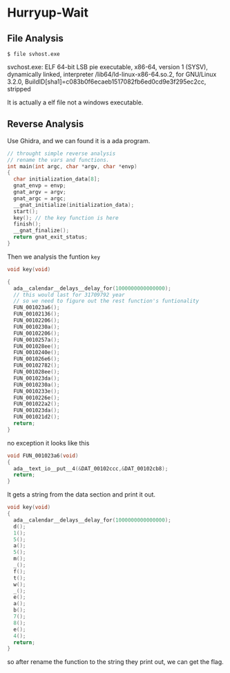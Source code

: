 # Hurryup-Wait

## File Analysis

```shell
$ file svhost.exe
```

svchost.exe: ELF 64-bit LSB pie executable, x86-64, version 1 (SYSV), dynamically linked, interpreter /lib64/ld-linux-x86-64.so.2, for GNU/Linux 3.2.0, BuildID[sha1]=c083b0f6ecaeb1517082fb6ed0cd9e3f295ec2cc, stripped

It is actually a elf file not a windows executable.

## Reverse Analysis

Use Ghidra, and we can found it is a ada program.

```c
// throught simple reverse analysis
// rename the vars and functions.
int main(int argc, char *argv, char *envp)
{
  char initialization_data[8];
  gnat_envp = envp;
  gnat_argv = argv;
  gnat_argc = argc;
  __gnat_initialize(initialization_data);
  start();
  key(); // the key function is here
  finish();
  __gnat_finalize();
  return gnat_exit_status;
}
```

Then we analysis the funtion `key`

```c
void key(void)

{
  ada__calendar__delays__delay_for(1000000000000000);
  // this would last for 31709792 year
  // so we need to figure out the rest function's funtionality
  FUN_001023a6();
  FUN_00102136();
  FUN_00102206();
  FUN_0010230a();
  FUN_00102206();
  FUN_0010257a();
  FUN_001028ee();
  FUN_0010240e();
  FUN_001026e6();
  FUN_00102782();
  FUN_001028ee();
  FUN_001023da();
  FUN_0010230a();
  FUN_0010233e();
  FUN_0010226e();
  FUN_001022a2();
  FUN_001023da();
  FUN_001021d2();
  return;
}
```

no exception it looks like this

```c
void FUN_001023a6(void)
{
  ada__text_io__put__4(&DAT_00102ccc,&DAT_00102cb8);
  return;
}
```

It gets a string from the data section and print it out.

```c
void key(void)
{
  ada__calendar__delays__delay_for(1000000000000000);
  d();
  1();
  5();
  a();
  5();
  m();
  _();
  f();
  t();
  w();
  _();
  e();
  a();
  b();
  7();
  8();
  e();
  4();
  return;
}
```

so after rename the function to the string they print out, we can get the flag.
